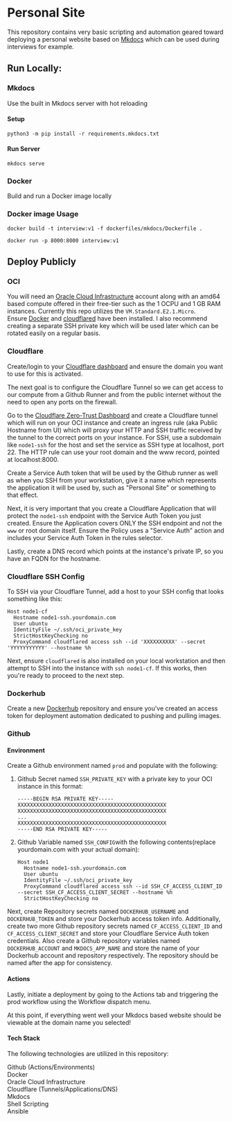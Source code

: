 # Personal Site

This repository contains very basic scripting and automation geared toward deploying a personal website based on [Mkdocs](https://www.mkdocs.org/) 
which can be used during interviews for example.

## Run Locally:

### Mkdocs

Use the built in Mkdocs server with hot reloading

#### Setup
`python3 -m pip install -r requirements.mkdocs.txt`

#### Run Server
`mkdocs serve`

### Docker

Build and run a Docker image locally

### Docker image Usage
`docker build -t interview:v1 -f dockerfiles/mkdocs/Dockerfile .`

`docker run -p 8000:8000 interview:v1`

## Deploy Publicly

### OCI
You will need an [Oracle Cloud Infrastructure](https://www.oracle.com/cloud/) account along with an amd64 based compute 
offered in their free-tier such as the 1 OCPU and 1 GB RAM instances. Currently this repo utilizes the `VM.Standard.E2.1.Micro`.  
Ensure [Docker](https://docs.docker.com/engine/install/ubuntu/) and [cloudflared](https://pkg.cloudflare.com/index.html) 
have been installed. I also recommend creating a separate SSH private key which will be used later which can be rotated
easily on a regular basis.  

### Cloudflare

Create/login to your [Cloudflare dashboard](https://dash.cloudflare.com/) and ensure the domain you want to use for this 
is activated.

The next goal is to configure the Cloudflare Tunnel so we can get access to our compute from a Github Runner and from the 
public internet without the need to open any ports on the firewall. 

Go to the [Cloudflare Zero-Trust Dashboard](https://one.dash.cloudflare.com/) and create a Cloudflare tunnel which will 
run on your OCI instance and create an ingress rule (aka Public Hostname from UI) which will proxy your HTTP and SSH 
traffic received by the tunnel to the correct ports on your instance. For SSH, use a subdomain like `node1-ssh` for 
the host and set the service as SSH type at localhost, port 22. The HTTP rule can use your root domain and the www record, 
pointed at localhost:8000.

Create a Service Auth token that will be used by the Github runner as well as when you SSH from your workstation, give it
a name which represents the application it will be used by, such as "Personal Site" or something to that effect.

Next, it is very important that you create a Cloudflare Application that will protect the `node1-ssh` endpoint with 
the Service Auth Token you just created. Ensure the Application covers ONLY the SSH endpoint and not the `www` or root 
domain itself. Ensure the Policy uses a "Service Auth" action and includes your Service Auth Token in the rules selector.

Lastly, create a DNS record which points at the instance's private IP, so you have an FQDN for the hostname.

### Cloudflare SSH Config

To SSH via your Cloudflare Tunnel, add a host to your SSH config that looks something like this:  

```shell
Host node1-cf
  Hostname node1-ssh.yourdomain.com
  User ubuntu
  IdentityFile ~/.ssh/oci_private_key
  StrictHostKeyChecking no
  ProxyCommand cloudflared access ssh --id 'XXXXXXXXXX' --secret 'YYYYYYYYYYY' --hostname %h
```

Next, ensure `cloudflared` is also installed on your local workstation and then attempt to SSH into the instance with 
`ssh node1-cf`. If this works, then you're ready to proceed to the next step.

### Dockerhub

Create a new [Dockerhub](https://hub.docker.com/) repository and ensure you've created an access token for deployment 
automation dedicated to pushing and pulling images.

### Github

#### Environment 
Create a Github environment named `prod` and populate with the following:  

1. Github Secret named `SSH_PRIVATE_KEY` with a private key to your OCI instance in this format:
    ```shell
    -----BEGIN RSA PRIVATE KEY-----
    XXXXXXXXXXXXXXXXXXXXXXXXXXXXXXXXXXXXXXXXXXXXXXXX
    XXXXXXXXXXXXXXXXXXXXXXXXXXXXXXXXXXXXXXXXXXXXXXXX
    ...
    XXXXXXXXXXXXXXXXXXXXXXXXXXXXXXXXXXXXXXXXXXXXXXXX
    -----END RSA PRIVATE KEY-----
    ```
 
2. Github Variable named `SSH_CONFIG`with the following contents(replace yourdomain.com with your actual domain):  

    ```shell
    Host node1
      Hostname node1-ssh.yourdomain.com
      User ubuntu
      IdentityFile ~/.ssh/oci_private_key
      ProxyCommand cloudflared access ssh --id SSH_CF_ACCESS_CLIENT_ID --secret SSH_CF_ACCESS_CLIENT_SECRET --hostname %h
      StrictHostKeyChecking no
    ```

Next, create Repository secrets named `DOCKERHUB_USERNAME` and `DOCKERHUB_TOKEN` and store your Dockerhub access token info.
Additionally, create two more Github repository secrets named `CF_ACCESS_CLIENT_ID` and `CF_ACCESS_CLIENT_SECRET` and store
your Cloudflare Service Auth token credentials. Also create a Github repository variables named `DOCKERHUB_ACCOUNT` and 
`MKDOCS_APP_NAME` and store the name of your Dockerhub account and repository respectively. The repository should be named 
after the app for consistency.  

#### Actions

Lastly, initiate a deployment by going to the Actions tab and triggering the prod workflow using the Workflow dispatch menu.


At this point, if everything went well your Mkdocs based website should be viewable at the domain name you selected!

#### Tech Stack

The following technologies are utilized in this repository:

Github (Actions/Environments)  
Docker  
Oracle Cloud Infrastructure  
Cloudflare (Tunnels/Applications/DNS)  
Mkdocs  
Shell Scripting  
Ansible
